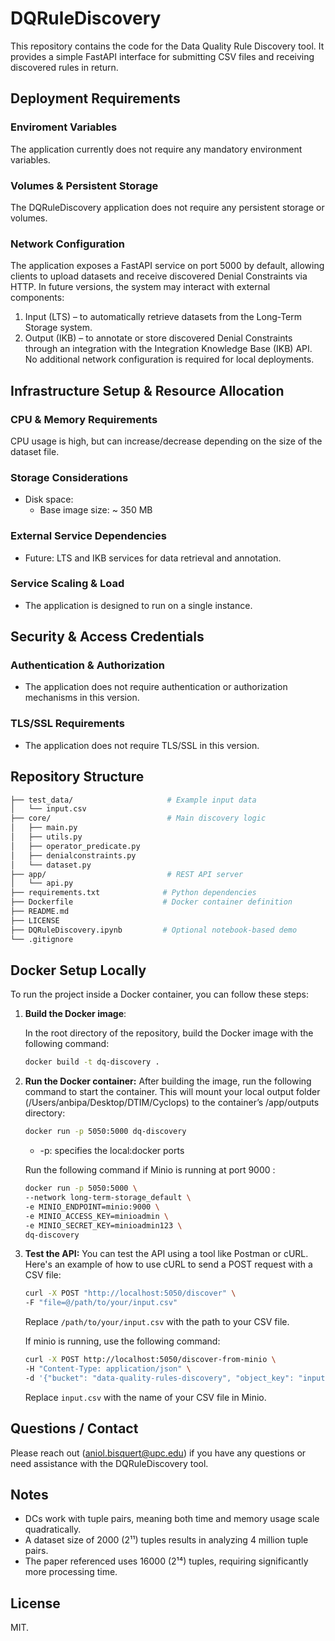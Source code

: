 # DQRuleDiscovery
This repository contains the code for the Data Quality Rule Discovery tool. It provides a simple FastAPI interface for submitting CSV files and receiving discovered rules in return. 


## Deployment Requirements
### Enviroment Variables 
The application currently does not require any mandatory environment variables.

### Volumes & Persistent Storage
The DQRuleDiscovery application does not require any persistent storage or volumes.

### Network Configuration
The application exposes a FastAPI service on port 5000 by default, allowing clients to upload datasets and receive discovered Denial Constraints via HTTP.
In future versions, the system may interact with external components:
1. Input (LTS) – to automatically retrieve datasets from the Long-Term Storage system.
2. Output (IKB) – to annotate or store discovered Denial Constraints through an integration with the Integration Knowledge Base (IKB) API.
No additional network configuration is required for local deployments.


## Infrastructure Setup & Resource Allocation
### CPU & Memory Requirements
CPU usage is high, but can increase/decrease depending on the size of the dataset file.

### Storage Considerations
- Disk space:
   - Base image size: ~ 350 MB
### External Service Dependencies
- Future: LTS and IKB services for data retrieval and annotation.

### Service Scaling & Load
- The application is designed to run on a single instance.

## Security & Access Credentials
### Authentication & Authorization 
- The application does not require authentication or authorization mechanisms in this version.
### TLS/SSL Requirements
- The application does not require TLS/SSL in this version.

## Repository Structure
```bash
├── test_data/                     # Example input data
│   └── input.csv
├── core/                          # Main discovery logic
│   ├── main.py
│   ├── utils.py
│   ├── operator_predicate.py
│   ├── denialconstraints.py
│   └── dataset.py
├── app/                           # REST API server
│   └── api.py
├── requirements.txt              # Python dependencies
├── Dockerfile                    # Docker container definition
├── README.md
├── LICENSE
├── DQRuleDiscovery.ipynb         # Optional notebook-based demo
└── .gitignore
```

## Docker Setup Locally 

To run the project inside a Docker container, you can follow these steps:

1. **Build the Docker image**:

   In the root directory of the repository, build the Docker image with the following command:

   ```bash
   docker build -t dq-discovery .
    ```
2. **Run the Docker container:**
After building the image, run the following command to start the container. This will mount your local output folder (/Users/anbipa/Desktop/DTIM/Cyclops) to the container’s /app/outputs directory:

   ```bash
   docker run -p 5050:5000 dq-discovery 
   ```
   - -p: specifies the local:docker ports

    Run the following command if Minio is running at port 9000 :

   ```bash
   docker run -p 5050:5000 \
   --network long-term-storage_default \
   -e MINIO_ENDPOINT=minio:9000 \
   -e MINIO_ACCESS_KEY=minioadmin \
   -e MINIO_SECRET_KEY=minioadmin123 \
   dq-discovery
   ```

3. **Test the API:**
   You can test the API using a tool like Postman or cURL. Here's an example of how to use cURL to send a POST request with a CSV file:

   ```bash
   curl -X POST "http://localhost:5050/discover" \
   -F "file=@/path/to/your/input.csv"
   ```
    Replace `/path/to/your/input.csv` with the path to your CSV file.

    If minio is running, use the following command:
    ```bash
    curl -X POST http://localhost:5050/discover-from-minio \
    -H "Content-Type: application/json" \
    -d '{"bucket": "data-quality-rules-discovery", "object_key": "input.csv"}' 
    ```
    Replace `input.csv` with the name of your CSV file in Minio.
   

## Questions / Contact
Please reach out (aniol.bisquert@upc.edu) if you have any questions or need assistance with the DQRuleDiscovery tool.

## Notes

- DCs work with tuple pairs, meaning both time and memory usage scale quadratically.
- A dataset size of 2000 (2¹¹) tuples results in analyzing 4 million tuple pairs.
- The paper referenced uses 16000 (2¹⁴) tuples, requiring significantly more processing time.

## License

MIT.

